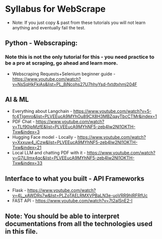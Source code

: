 # Syllabus for WebScrape
- Note: If you just copy & past from these tutorials you will not learn anything and eventually fail the test.

## Python - Webscraping:
### Note this is not the only tutorial for this - you need practice to be a pro at scraping, go ahead and learn more.
- Webscraping Requests+Selenium beginner guide - https://www.youtube.com/watch?v=NsSqHkFkiAs&list=PL_8jNcohs27U7hhyYsd-fxtdtxhmj204F

## AI & ML
- Everything about Langchain - https://www.youtube.com/watch?v=5-fc4Tlgmro&list=PLVEEucA9MYhOu89CX8H3MBZqayTbcCTMr&index=1
- PDF Chat - https://www.youtube.com/watch?v=TLf90ipMzfE&list=PLVEEucA9MYhNF5-zeb4Iw2Nl1OKTH-Txw&index=3
- Hugging Face model - Locally - https://www.youtube.com/watch?v=Xxxuw4_iCzw&list=PLVEEucA9MYhNF5-zeb4Iw2Nl1OKTH-Txw&index=21
- Local LLM and chatting PDF with it - https://www.youtube.com/watch?v=G7iLllmx4qc&list=PLVEEucA9MYhNF5-zeb4Iw2Nl1OKTH-Txw&index=33

## Interface to what you built - API Frameworks
- Flask - https://www.youtube.com/watch?v=4L_xAWDRs7w&list=PLZoTAELRMXVPBaLN3e-uoVRR9hlRFRfUc
- FAST API - https://www.youtube.com/watch?v=7t2alSnE2-I


## Note: You should be able to interpret documentations from all the technologies used in this file.
